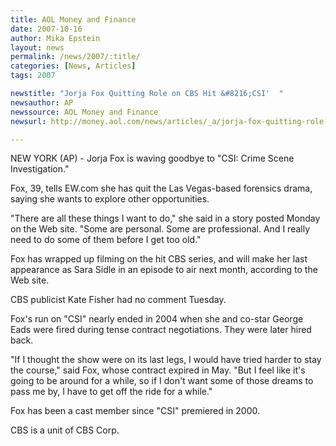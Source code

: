 ```yaml
---
title: AOL Money and Finance 
date: 2007-10-16
author: Mika Epstein
layout: news
permalink: /news/2007/:title/
categories: [News, Articles]
tags: 2007

newstitle: "Jorja Fox Quitting Role on CBS Hit &#8216;CSI'  "
newsauthor: AP
newssource: AOL Money and Finance  
newsurl: http://money.aol.com/news/articles/_a/jorja-fox-quitting-role-on-cbs-hit-csi/n20071016144209990009

---
```


NEW YORK (AP) - Jorja Fox is waving goodbye to "CSI: Crime Scene Investigation."

Fox, 39, tells EW.com she has quit the Las Vegas-based forensics drama, saying she wants to explore other opportunities.

"There are all these things I want to do," she said in a story posted Monday on the Web site. "Some are personal. Some are professional. And I really need to do some of them before I get too old."

Fox has wrapped up filming on the hit CBS series, and will make her last appearance as Sara Sidle in an episode to air next month, according to the Web site.

CBS publicist Kate Fisher had no comment Tuesday.

Fox's run on "CSI" nearly ended in 2004 when she and co-star George Eads were fired during tense contract negotiations. They were later hired back.

"If I thought the show were on its last legs, I would have tried harder to stay the course," said Fox, whose contract expired in May. "But I feel like it's going to be around for a while, so if I don't want some of those dreams to pass me by, I have to get off the ride for a while."

Fox has been a cast member since "CSI" premiered in 2000.

CBS is a unit of CBS Corp.  
